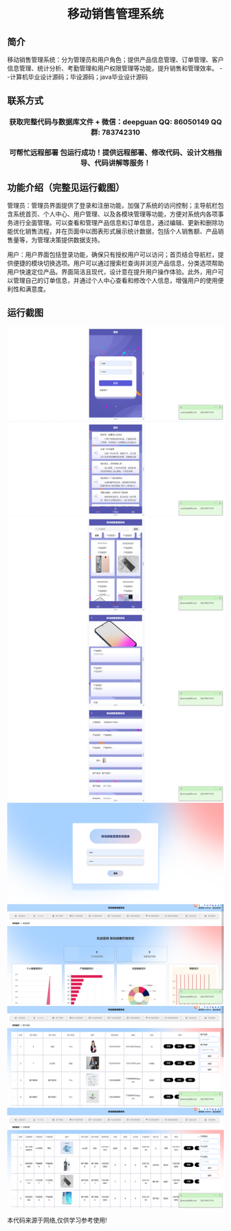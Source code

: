 <p><h1 align="center">移动销售管理系统</h1></p>

## 简介
移动销售管理系统：分为管理员和用户角色；提供产品信息管理、订单管理、客户信息管理、统计分析、考勤管理和用户权限管理等功能，提升销售和管理效率。    --计算机毕业设计源码；毕设源码；java毕业设计源码


## 联系方式
<p><h3 align="center">获取完整代码与数据库文件 + 微信：deepguan QQ: 86050149 QQ群: 783742310</h3></p>
<p><h3 align="center">可帮忙远程部署 包运行成功！提供远程部署、修改代码、设计文档指导、代码讲解等服务！</h3></p>

## 功能介绍（完整见运行截图）
管理员：管理员界面提供了登录和注册功能，加强了系统的访问控制；主导航栏包含系统首页、个人中心、用户管理、以及各模块管理等功能，方便对系统内各项事务进行全面管理。可以查看和管理产品信息和订单信息，通过编辑、更新和删除功能优化销售流程，并在页面中以图表形式展示统计数据，包括个人销售额、产品销售量等，为管理决策提供数据支持。

用户：用户界面包括登录功能，确保只有授权用户可以访问；首页结合导航栏，提供便捷的模块切换选项。用户可以通过搜索栏查询并浏览产品信息，分类选项帮助用户快速定位产品。界面简洁且现代，设计意在提升用户操作体验。此外，用户可以管理自己的订单信息，并通过个人中心查看和修改个人信息，增强用户的使用便利性和满意度。


## 运行截图
![](imgs/588112-20231023093510237-1143510165.png)
![](imgs/588112-20231023093515845-1659938154.png)
![](imgs/588112-20231023093520247-245329807.png)
![](imgs/588112-20231023093523722-1437445725.png)
![](imgs/588112-20231023093527965-623400358.png)
![](imgs/588112-20231023093531438-814148608.png)
![](imgs/588112-20231023093535117-354278261.png)
![](imgs/588112-20231023093540750-1813190190.png)
![](imgs/588112-20231023093545454-1809893299.png)

<p>本代码来源于网络,仅供学习参考使用!</p>
